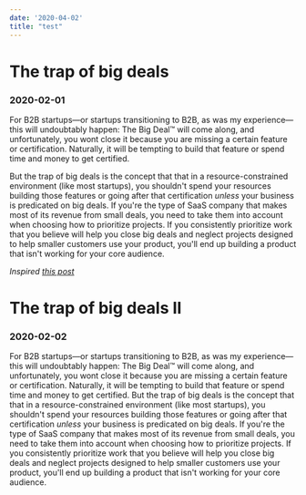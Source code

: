 ```yaml
---
date: '2020-04-02'
title: "test"
---
```


# The trap of big deals
### 2020-02-01
For B2B startups—or startups transitioning to B2B, as was my experience—this will undoubtably happen:
The Big Deal™️ will come along, and unfortunately, you wont close it because you are missing a certain feature or certification.
Naturally, it will be tempting to build that feature or spend time and money to get certified.

But the trap of big deals is the concept that that in a resource-constrained environment (like most startups), you shouldn't spend your resources building those features or going after that certification _unless_ your business is predicated on big deals.
If you're the type of SaaS company that makes most of its revenue from small deals, you need to take them into account when choosing how to prioritize projects. If you consistently prioritize work that you believe will help you close big deals and neglect projects designed to help smaller customers use your product, you'll end up building a product that isn't working for your core audience.

_Inspired [this post](https://medium.com/@gokulrajaram/self-serve-first-the-overlooked-but-essential-paradigm-underlying-great-software-companies-45a67dbec4c4)_


# The trap of big deals II
### 2020-02-02
For B2B startups—or startups transitioning to B2B, as was my experience—this will undoubtably happen:
The Big Deal™️ will come along, and unfortunately, you wont close it because you are missing a certain feature or certification.
Naturally, it will be tempting to build that feature or spend time and money to get certified.
But the trap of big deals is the concept that that in a resource-constrained environment (like most startups), you shouldn't spend your resources building those features or going after that certification _unless_ your business is predicated on big deals.
If you're the type of SaaS company that makes most of its revenue from small deals, you need to take them into account when choosing how to prioritize projects. If you consistently prioritize work that you believe will help you close big deals and neglect projects designed to help smaller customers use your product, you'll end up building a product that isn't working for your core audience.
